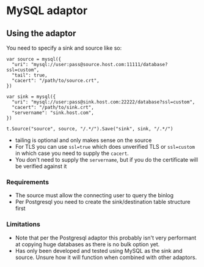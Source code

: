 # MySQL adaptor

## Using the adaptor

You need to specify a sink and source like so:

```
var source = mysql({
  "uri": "mysql://user:pass@source.host.com:11111/database?ssl=custom",
  "tail": true,
  "cacert": "/path/to/source.crt",
})

var sink = mysql({
  "uri": "mysql://user:pass@sink.host.com:22222/database?ssl=custom",
  "cacert": "/path/to/sink.crt",
  "servername": "sink.host.com",
})

t.Source("source", source, "/.*/").Save("sink", sink, "/.*/")
```

- tailing is optional and only makes sense on the source
- For TLS you can use `ssl=true` which does unverified TLS or `ssl=custom` in
which case you need to supply the `cacert`.
- You don't need to supply the `servername`, but if you do the certificate will
be verified against it

### Requirements

- The source must allow the connecting user to query the binlog
- Per Postgresql you need to create the sink/destination table structure first

### Limitations

- Note that per the Postgresql adaptor this probably isn't very performant at
copying huge databases as there is no bulk option yet.
- Has only been developed and tested using MySQL as the sink and source. Unsure
how it will function when combined with other adaptors.
